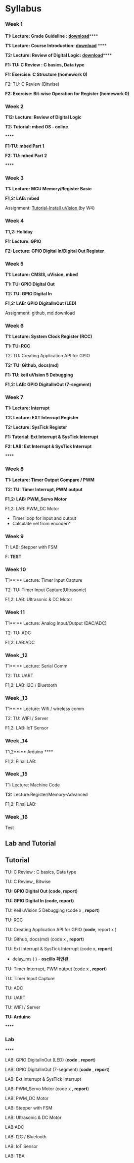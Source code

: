 # Syllabus



### Week 1

#### 

**T1: Lecture: Grade Guideline :** [**download**](https://drive.google.com/file/d/1OXKkR2Dztf9z-J-1cLM9Aar0pOKg2zT6/view?usp=sharing)\*\*\*\*

**T1: Lecture: Course Introduction:** [**download**](https://drive.google.com/file/d/1Mjfh2wXrMOfTrvloatAfTTJqvqOUoesS/view?usp=sharing) ****

**T2:  Lecture: Review of Digital Logic:** [**download**](https://drive.google.com/file/d/1N4PWsLOabA62MfZaL-F78E61xlo6q9eY/view?usp=sharing)\*\*\*\*



**F1: TU: C Review : C basics, Data type** 

**F1: Exercise: C Structure  \(homework 0\)** 

F2: TU: C Review \(Bitwise\)

**F2:  Exercise: Bit-wise Operation for Register  \(homework 0\)**

### 

### Week 2

**T12:  Lecture: Review of Digital Logic**

**T2: Tutorial: mbed OS - online** 

\*\*\*\*

**F1:TU:  mbed Part 1**

**F2: TU: mbed Part 2**

\*\*\*\*

### Week 3

**T1:  Lecture: MCU Memory/Register Basic**



**F1,2: LAB: mbed**  

Assignment: [Tutorial-Install uVision ](../uvision/installation.md)\(by W4\)



### Week 4

**T1,2: Holiday**

**F1: Lecture: GPIO** 

**F2: Lecture: GPIO Digital In/Digital Out Register**

### 

### Week 5

**T1:   Lecture: CMSIS, uVision, mbed**

**T1: TU: GPIO Digital Out**

**T2: TU: GPIO Digital In**

**F1,2: LAB: GPIO DigitalInOut \(LED\)**

Assignment: github, md download

### 

### Week 6

**T1: Lecture: System Clock Register \(RCC\)**

**T1: TU: RCC** 

T2: TU: Creating Application API for GPIO

**T2: TU: Github, docs\(md\)**

**F1: TU: keil uVision 5 Debugging**

**F1,2: LAB: GPIO DigitalInOut  \(7-segment\)**



### 

### Week 7

**T1: Lecture: Interrupt** 

**T2: Lecture: EXT Interrupt Register** 

**T2: Lecture:  SysTick Register**

**F1:  Tutorial: Ext Interrupt  & SysTick Interrupt** 

**F2:  LAB:  Ext Interrupt  & SysTick Interrupt** 



\*\*\*\*

### Week 8

**T1: Lecture: Timer Output Compare / PWM**

**T2: TU: Timer Interrupt, PWM output**

**F1,2: LAB: PWM\_Servo Motor**

F1,2: LAB: PWM\_DC Motor

* Timer loop for input and output
* Calculate vel from encoder?



### Week 9

T: LAB: Stepper with FSM

F:  **TEST** 

### 

### Week 10

T1**:** Lecture: Timer Input Capture

T2: TU: Timer Input Capture\(Ultrasonic\)

F1,2: LAB: Ultrasonic & DC Motor 

### Week 11

T1**:** Lecture: Analog Input/Output \(DAC/ADC\)

T2: TU: ADC 

F1,2: LAB:ADC



### Week \_12

T1**:** Lecture: Serial Comm

T2: TU: UART 

F1,2: LAB: I2C / Bluetooth

### 

### Week \_13

T1**:** Lecture: Wifi / wireless comm

T2: TU: WIFI  / Server

F1,2: LAB:  IoT  Sensor

### 

### Week \_14

T1,2**:**  Arduino ****

F1,2: Final LAB: 



### Week \_15

T1: Lecture: Machine Code

**T2:** Lecture:Register/Memory-Advanced

F1,2:  Final LAB: 



### Week \_16

Test



## Lab and Tutorial

## Tutorial

TU: C Review : C basics, Data type  

TU: C Review\_ Bitwise

**TU: GPIO Digital Out \(code, report\)**

**TU: GPIO Digital In \(code, report\)**

TU: Keil uVision 5 Debugging \(code x , **report**\)

TU: RCC 

TU: Creating Application API for GPIO \(**code**, report x \)

TU: Github, docs\(md\)  \(code x , **report**\)



TU: Ext Interrupt  & SysTick Interrupt \(code x, **report**\)

* delay\_ms \( \) - **oscillo  확인완**

TU: Timer Interrupt, PWM output  \(code x , **report**\)

TU: Timer Input Capture 

TU: ADC 

TU: UART 

TU: WIFI  / Server

**TU: Arduino** 

\*\*\*\*

### Lab

\*\*\*\*

LAB: GPIO DigitalInOut \(LED\) \(**code** , **report**\)

LAB: GPIO DigitalInOut  \(7-segment\)  \(**code** , **report**\)

LAB:  Ext Interrupt  & SysTick Interrupt 

LAB: PWM\_Servo Motor \(code x , **report**\)

LAB: PWM\_DC Motor

 LAB: Stepper with FSM

LAB: Ultrasonic & DC Motor 

LAB:ADC

LAB: I2C / Bluetooth

LAB:  IoT  Sensor

LAB: TBA















